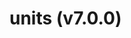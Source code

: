 # units (v7.0.0)



<!-- Generated by documentation.js. Update this documentation by updating the source code. -->

